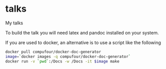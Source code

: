 # talks
My talks

To build the talk you will need latex and pandoc installed on your
system.

If you are used to docker, an alternative is to use a script like
the following

```bash
docker pull compufour/docker-doc-generator
image=`docker images -q compufour/docker-doc-generator`
docker run -v `pwd`:/Docs -w /Docs -it $image make
```
